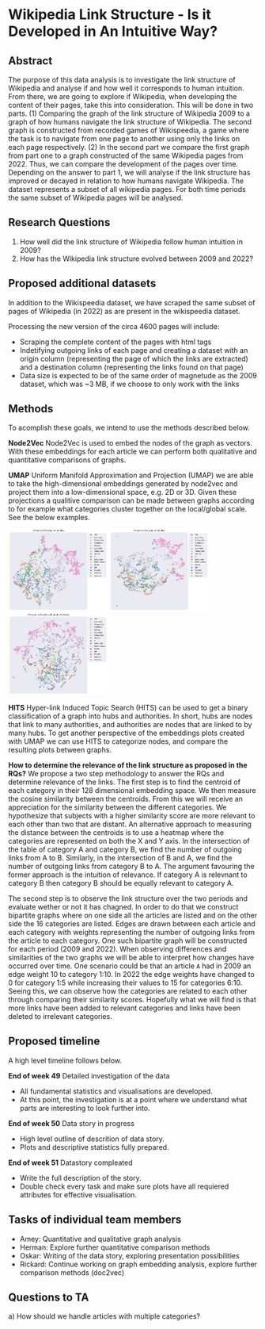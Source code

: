 # Wikipedia Link Structure - Is it Developed in An Intuitive Way?

## Abstract
The purpose of this data analysis is to investigate the link structure of Wikipedia and analyse if and how well it corresponds to human intuition. From there, we are going to explore if Wikipedia, when developing the content of their pages, take this into consideration. This will be done in two parts. (1) Comparing the graph of the link structure of Wikipedia 2009 to a graph of how humans navigate the link structure of Wikipedia. The second graph is constructed from recorded games of Wikispeedia, a game where the task is to navigate from one page to another using only the links on each page respectively. (2) In the second part we compare the first graph from part one to a graph constructed of the same Wikipedia pages from 2022. Thus, we can compare the development of the pages over time. Depending on the answer to part 1, we will analyse if the link structure has improved or decayed in relation to how humans navigate Wikipedia. The dataset represents a subset of all wikipedia pages. For both time periods the same subset of Wikipedia pages will be analysed.

## Research Questions
1. How well did the link structure of Wikipedia follow human intuition in 2009?
2. How has the Wikipedia link structure evolved between 2009 and 2022?

## Proposed additional datasets
In addition to the Wikispeedia dataset, we have scraped the same subset of pages of Wikipedia (in 2022) as are present in the wikispeedia dataset.

Processing the new version of the circa 4600 pages will include:
* Scraping the complete content of the pages with html tags
* Indetifying outgoing links of each page and creating a dataset with an origin column (representing the page of which the links are extracted) and a destination column (representing the links found on that page)
* Data size is expected to be of the same order of magnetude as the 2009 dataset, which was ~3 MB, if we choose to only work with the links


## Methods
To acomplish these goals, we intend to use the methods described below.

**Node2Vec**
Node2Vec is used to embed the nodes of the graph as vectors. With these embeddings for each article we can perform both qualitative and quantitative comparisons of graphs.

**UMAP**
Uniform Manifold Approximation and Projection (UMAP) we are able to take the high-dimensional embeddings generated by node2vec and project them into a low-dimensional space, e.g. 2D or 3D. Given these projections a qualitive comparison can be made between graphs according to for example what categories cluster together on the local/global scale. See the below examples.

<img src="images/2009_category.png" width="200"> <img src="images/2022_category.png" width="200"> <img src="images/wikispeedia_category.png" width="200">

**HITS**
Hyper-link Induced Topic Search (HITS) can be used to get a binary classification of a graph into hubs and authorities. In short, hubs are nodes that link to many authorities, and authorities are nodes that are linked to by many hubs. To get another perspective of the embeddings plots created with UMAP we can use HITS to categorize nodes, and compare the resulting plots between graphs.

**How to determine the relevance of the link structure as proposed in the RQs?**
We propose a two step methodology to answer the RQs and determine relevance of the links. The first step is to find the centroid of each category in their 128 dimensional embedding space. We then measure the cosine similarity between the centroids. From this we will receive an appreciation for the similarity between the different categories. We hypothesize that subjects with a higher similarity score are more relevant to each other than two that are distant. An alternative approach to measuring the distance between the centroids is to use a heatmap where the categories are represented on both the X and Y axis. In the intersection of the table of category A and category B, we find the number of outgoing links from A to B. Similarly, in the intersection of B and A, we find the number of outgoing links from category B to A. The argument favouring the former approach is the intuition of relevance. If category A is relevnant to category B then category B should be equally relevant to category A.

The second step is to observe the link structure over the two periods and evaluate wether or not it has chagned. In order to do that we construct bipartite graphs where on one side all the articles are listed and on the other side the 16 categories are listed. Edges are drawn between each article and each category with weights representing the number of outgoing links from the article to each category. One such bipartite graph will be constructed for each period (2009 and 2022). When observing differences and similarities of the two graphs we will be able to interpret how changes have occurred over time. One scenario could be that an article `A` had in 2009 an edge weight 10 to category 1:10. In 2022 the edge weights have changed to 0 for category 1:5 while increasing their values to 15 for categories 6:10. Seeing this, we can observe how the categories are related to each other through comparing their similarity scores. Hopefully what we will find is that more links have been added to relevant categories and links have been deleted to irrelevant categories. 


## Proposed timeline
A high level timeline follows below. 

**End of week 49**
Detailed investigation of the data
- All fundamental statistics and visualisations are developed.
- At this point, the investigation is at a point where we understand what parts are interesting to look further into. 

**End of week 50**
Data story in progress
- High level outline of descrition of data story.
- Plots and descriptive statistics fully prepared.

**End of week 51**
Datastory compleated 
- Write the full description of the story.
- Double check every task and make sure plots have all requiered attributes for effective visualisation. 

## Tasks of individual team members
* Amey: Quantitative and qualitative graph analysis
* Herman: Explore further quantitative comparison methods
* Oskar: Writing of the data story, exploring presentation possibilities 
* Rickard: Continue working on graph embedding analysis, explore further comparison methods (doc2vec) 

## Questions to TA

a) How should we handle articles with multiple categories?









